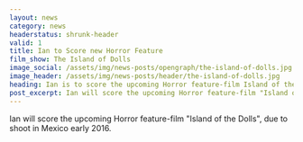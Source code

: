 ```yaml
---
layout: news
category: news
headerstatus: shrunk-header
valid: 1
title: Ian to Score new Horror Feature
film_show: The Island of Dolls
image_social: /assets/img/news-posts/opengraph/the-island-of-dolls.jpg
image_header: /assets/img/news-posts/header/the-island-of-dolls.jpg
heading: Ian is to score the upcoming Horror feature-film Island of the Dolls
post_excerpt: Ian will score the upcoming Horror feature-film "Island of the Dolls", due to shoot in Mexico early 2016.
---
```


Ian will score the upcoming Horror feature-film "Island of the Dolls", due to shoot in Mexico early 2016.<!--more-->
